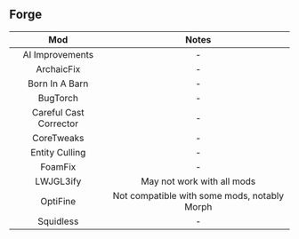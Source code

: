 ## Forge
| Mod | Notes |
|:---:|:---:|
| AI Improvements | - |
| ArchaicFix | - |
| Born In A Barn | - |
| BugTorch | - |
| Careful Cast Corrector | - |
| CoreTweaks | - |
| Entity Culling | - |
| FoamFix | - |
| LWJGL3ify | May not work with all mods |
| OptiFine | Not compatible with some mods, notably Morph |
| Squidless | - |
